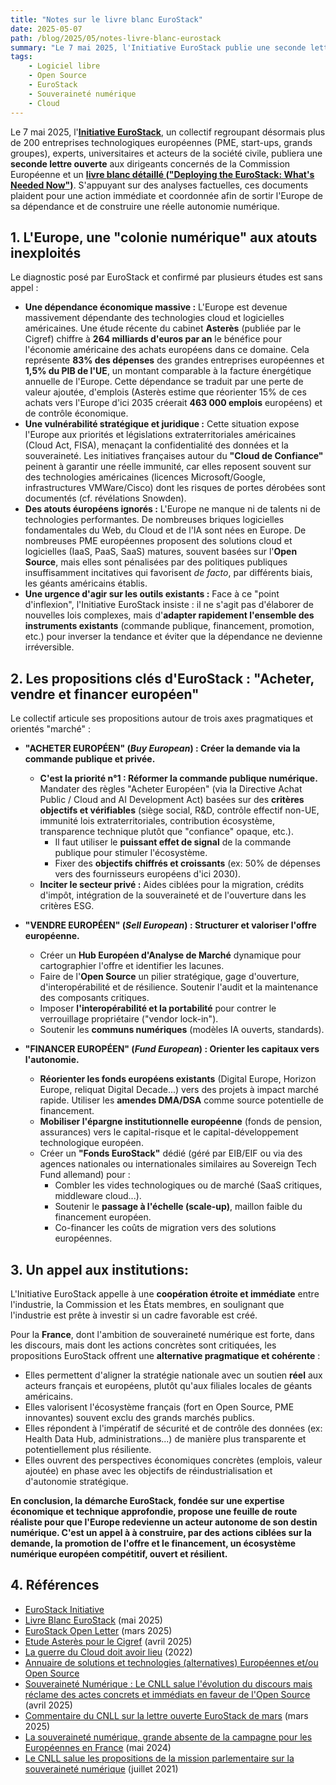 ```yaml
---
title: "Notes sur le livre blanc EuroStack"
date: 2025-05-07
path: /blog/2025/05/notes-livre-blanc-eurostack
summary: "Le 7 mai 2025, l'Initiative EuroStack publie une seconde lettre ouverte aux dirigeants de la Commission Européenne et un livre blanc détaillé. Ces documents plaident pour une action immédiate et coordonnée afin de sortir l'Europe de sa dépendance technologique et construire une réelle autonomie numérique."
tags:
    - Logiciel libre
    - Open Source
    - EuroStack
    - Souveraineté numérique
    - Cloud
---
```


Le 7 mai 2025, l'**[Initiative EuroStack](https://www.euro-stack.eu/)**, un collectif regroupant désormais plus de 200 entreprises technologiques européennes (PME, start-ups, grands groupes), experts, universitaires et acteurs de la société civile, publiera une **seconde lettre ouverte** aux dirigeants concernés de la Commission Européenne et un **[livre blanc détaillé ("Deploying the EuroStack: What's Needed Now")](https://euro-stack.eu/the-white-paper/)**. S'appuyant sur des analyses factuelles, ces documents plaident pour une action immédiate et coordonnée afin de sortir l'Europe de sa dépendance et de construire une réelle autonomie numérique.

## 1. L'Europe, une "colonie numérique" aux atouts inexploités

Le diagnostic posé par EuroStack et confirmé par plusieurs études est sans appel :

*   **Une dépendance économique massive :** L'Europe est devenue massivement dépendante des technologies cloud et logicielles américaines. Une étude récente du cabinet **Asterès** (publiée par le Cigref) chiffre à **264 milliards d'euros par an** le bénéfice pour l'économie américaine des achats européens dans ce domaine. Cela représente **83% des dépenses** des grandes entreprises européennes et **1,5% du PIB de l'UE**, un montant comparable à la facture énergétique annuelle de l'Europe. Cette dépendance se traduit par une perte de valeur ajoutée, d'emplois (Asterès estime que réorienter 15% de ces achats vers l'Europe d'ici 2035 créerait **463 000 emplois** européens) et de contrôle économique.
*   **Une vulnérabilité stratégique et juridique :** Cette situation expose l'Europe aux priorités et législations extraterritoriales américaines (Cloud Act, FISA), menaçant la confidentialité des données et la souveraineté. Les initiatives françaises autour du **"Cloud de Confiance"** peinent à garantir une réelle immunité, car elles reposent souvent sur des technologies américaines (licences Microsoft/Google, infrastructures VMWare/Cisco) dont les risques de portes dérobées sont documentés (cf. révélations Snowden).
*   **Des atouts éuropéens ignorés :** L'Europe ne manque ni de talents ni de technologies performantes. De nombreuses briques logicielles fondamentales du Web, du Cloud et de l'IA sont nées en Europe. De nombreuses PME européennes proposent des solutions cloud et logicielles (IaaS, PaaS, SaaS) matures, souvent basées sur l'**Open Source**, mais elles sont pénalisées par des politiques publiques insuffisamment incitatives qui favorisent *de facto*, par différents biais, les géants américains établis.
*   **Une urgence d'agir sur les outils existants :** Face à ce "point d'inflexion", l'Initiative EuroStack insiste : il ne s'agit pas d'élaborer de nouvelles lois complexes, mais d'**adapter rapidement l'ensemble des instruments existants** (commande publique, financement, promotion, etc.) pour inverser la tendance et éviter que la dépendance ne devienne irréversible.

## 2. Les propositions clés d'EuroStack : "Acheter, vendre et financer européen"

Le collectif articule ses propositions autour de trois axes pragmatiques et orientés "marché" :

*   **"ACHETER EUROPÉEN" (*Buy European*) : Créer la demande via la commande publique et privée.**
    *   **C'est la priorité n°1 : Réformer la commande publique numérique.** Mandater des règles "Acheter Européen" (via la Directive Achat Public / Cloud and AI Development Act) basées sur des **critères objectifs et vérifiables** (siège social, R&D, contrôle effectif non-UE, immunité lois extraterritoriales, contribution écosystème, transparence technique plutôt que "confiance" opaque, etc.).
        *   Il faut utiliser le **puissant effet de signal** de la commande publique pour stimuler l'écosystème.
        *   Fixer des **objectifs chiffrés et croissants** (ex: 50% de dépenses vers des fournisseurs européens d'ici 2030).
    *   **Inciter le secteur privé :** Aides ciblées pour la migration, crédits d'impôt, intégration de la souveraineté et de l'ouverture dans les critères ESG.

*   **"VENDRE EUROPÉEN" (*Sell European*) : Structurer et valoriser l'offre européenne.**
    *   Créer un **Hub Européen d'Analyse de Marché** dynamique pour cartographier l'offre et identifier les lacunes.
    *   Faire de l'**Open Source** un pilier stratégique, gage d'ouverture, d'interopérabilité et de résilience. Soutenir l'audit et la maintenance des composants critiques.
    *   Imposer **l'interopérabilité et la portabilité** pour contrer le verrouillage propriétaire ("vendor lock-in").
    *   Soutenir les **communs numériques** (modèles IA ouverts, standards).

*   **"FINANCER EUROPÉEN" (*Fund European*) : Orienter les capitaux vers l'autonomie.**
    *   **Réorienter les fonds européens existants** (Digital Europe, Horizon Europe, reliquat Digital Decade...) vers des projets à impact marché rapide. Utiliser les **amendes DMA/DSA** comme source potentielle de financement.
    *   **Mobiliser l'épargne institutionnelle européenne** (fonds de pension, assurances) vers le capital-risque et le capital-développement technologique européen.
    *   Créer un **"Fonds EuroStack"** dédié (géré par EIB/EIF ou via des agences nationales ou internationales similaires au Sovereign Tech Fund allemand) pour :
        *   Combler les vides technologiques ou de marché (SaaS critiques, middleware cloud...).
        *   Soutenir le **passage à l'échelle (scale-up)**, maillon faible du financement européen.
        *   Co-financer les coûts de migration vers des solutions européennes.

## 3. Un appel aux institutions:

L'Initiative EuroStack appelle à une **coopération étroite et immédiate** entre l'industrie, la Commission et les États membres, en soulignant que l'industrie est prête à investir si un cadre favorable est créé.

Pour la **France**, dont l'ambition de souveraineté numérique est forte, dans les discours, mais dont les actions concrètes sont critiquées, les propositions EuroStack offrent une **alternative pragmatique et cohérente** :
*   Elles permettent d'aligner la stratégie nationale avec un soutien **réel** aux acteurs français et européens, plutôt qu'aux filiales locales de géants américains.
*   Elles valorisent l'écosystème français (fort en Open Source, PME innovantes) souvent exclu des grands marchés publics.
*   Elles répondent à l'impératif de sécurité et de contrôle des données (ex: Health Data Hub, administrations...) de manière plus transparente et potentiellement plus résiliente.
*   Elles ouvrent des perspectives économiques concrètes (emplois, valeur ajoutée) en phase avec les objectifs de réindustrialisation et d'autonomie stratégique.

**En conclusion, la démarche EuroStack, fondée sur une expertise économique et technique approfondie, propose une feuille de route réaliste pour que l'Europe redevienne un acteur autonome de son destin numérique. C'est un appel à à construire, par des actions ciblées sur la demande, la promotion de l'offre et le financement, un écosystème numérique européen compétitif, ouvert et résilient.**

## 4. Références

- [EuroStack Initiative](https://www.euro-stack.eu/)
- [Livre Blanc EuroStack](https://euro-stack.eu/the-white-paper/) (mai 2025)
- [EuroStack Open Letter](https://euro-stackletter.eu/wp-content/uploads/2025/04/EuroStack-Signatures-30.4-1.pdf) (mars 2025)
- [Etude Asterès pour le Cigref](https://www.cigref.fr/la-dependance-technologique-aux-softwares-cloud-services-americains-une-estimation-des-consequences-economiques-en-europe) (avril 2025)
- [La guerre du Cloud doit avoir lieu](https://ma-souverainete-numerique.fr/soutenance/) (2022)
- [Annuaire de solutions et technologies (alternatives) Européennes et/ou Open Source]( https://euro-stack.com/)
- [Souveraineté Numérique : Le CNLL salue l'évolution du discours mais réclame des actes concrets et immédiats en faveur de l'Open Source](https://cnll.fr/news/soiree-souverainete-numerique-2025/) (avril 2025)
- [Commentaire du CNLL sur la lettre ouverte EuroStack de mars](https://cnll.fr/news/lettre-ouverte-eurostack/) (mars 2025)
- [La souveraineté numérique, grande absente de la campagne pour les Européennes en France](https://cnll.fr/news/la-souverainet%C3%A9-num%C3%A9rique-grande-absente-de-la-campagne-pour-les-europ%C3%A9ennes-en-france/) (mai 2024)
- [Le CNLL salue les propositions de la mission parlementaire sur la souveraineté numérique](https://cnll.fr/news/mission-parlementaire-souverainete-numerique/) (juillet 2021)
